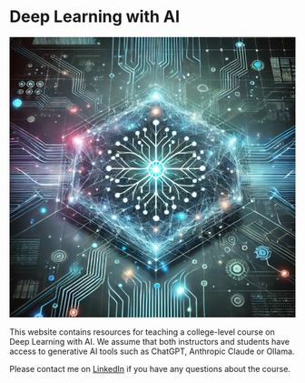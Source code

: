 # Deep Learning with AI

![](./img/cover-image.png)

This website contains resources for teaching a college-level course on Deep Learning with AI.  We assume that both instructors and students have access to generative AI tools such as ChatGPT, Anthropic Claude or Ollama.

Please contact me on [LinkedIn](https://www.linkedin.com/in/danmccreary/) if you have any questions about the course.
